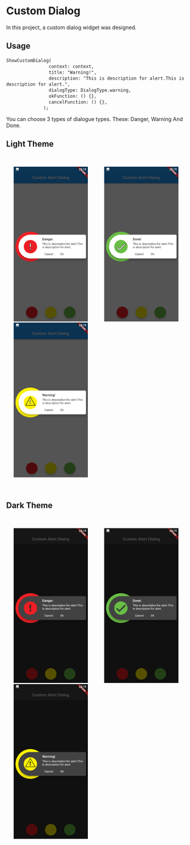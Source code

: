 # Custom Dialog

In this project, a custom dialog widget was designed.

## Usage

```
ShowCustomDialog(
                context: context,
                title: "Warning!",
                description: "This is description for alert.This is description for alert.",
                dialogType: DialogType.warning,
                okFunction: () {},
                cancelFunction: () {},
              );
```

You can choose 3 types of dialogue types. These: Danger, Warning And Done.

## Light Theme

<br>
<p float="left">
  <img hspace="20"  src="assets/readme-files/danger.png" width="200" />
  <img hspace="20" src="assets/readme-files/done.png" width="200" />
  <img hspace="20"  src="assets/readme-files/warning.png" width="200" />
</p>
<br>

## Dark Theme

<br>
<p float="left">
  <img hspace="20"  src="assets/readme-files/danger_dark.png" width="200" />
  <img hspace="20" src="assets/readme-files/done_dark.png" width="200" />
  <img hspace="20"  src="assets/readme-files/warning_dark.png" width="200" />
</p>
<br>
